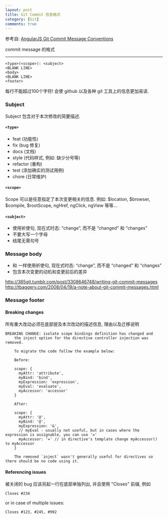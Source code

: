 ```yaml
---
layout: post
title: Git Commit 信息格式
category: [Git]
comments: true
---
```

参考自: [AngularJS Git Commit Message Conventions](https://gist.github.com/stephenparish/9941e89d80e2bc58a153#subject-line)

commit message 的格式

----------------------------

```
<type>(<scope>): <subject>
<BLANK LINE>
<body>
<BLANK LINE>
<footer>
```

每行不能超过100个字符! 会使 github 以及各种 git 工具上的信息更加易读.

### Subject

Subject 包含对于本次修改的简要描述.

#### `<type>`

* feat (功能性)
* fix (bug 修复)
* docs (文档)
* style (代码样式, 例如: 缺少分号等)
* refactor (重构)
* test (添加确实的测试用例)
* chore (日常维护)

#### `<scope>`

Scope 可以是任意指定了本次变更相关的信息. 例如: $location, $browser, $compile, $rootScope, ngHref, ngClick, ngView 等等...

#### `<subject>`

* 使用祈使句, 现在式时态: “change”, 而不是 “changed” 和 “changes”
* 不要大写一个字母
* 结尾无需句号

### Message body

* 和 <subject> 一样使用祈使句, 现在式时态: “change”, 而不是 “changed” 和 “changes”
* 包含本次变更的动机和变更前后的差异

http://365git.tumblr.com/post/3308646748/writing-git-commit-messages
http://tbaggery.com/2008/04/19/a-note-about-git-commit-messages.html

### Message footer

#### Breaking changes

所有重大改动必须在底部提及本次改动的描述信息, 理由以及迁移说明

```
BREAKING CHANGE: isolate scope bindings definition has changed and
    the inject option for the directive controller injection was removed.

    To migrate the code follow the example below:

    Before:

    scope: {
      myAttr: 'attribute',
      myBind: 'bind',
      myExpression: 'expression',
      myEval: 'evaluate',
      myAccessor: 'accessor'
    }

    After:

    scope: {
      myAttr: '@',
      myBind: '@',
      myExpression: '&',
      // myEval - usually not useful, but in cases where the expression is assignable, you can use '='
      myAccessor: '=' // in directive's template change myAccessor() to myAccessor
    }

    The removed `inject` wasn't generally useful for directives so there should be no code using it.
```

#### Referencing issues

被关闭的 bug 应该另起一行在底部单独列出, 并且使用 "Closes" 前缀, 例如

```
Closes #234
```

or in case of multiple issues:
```
Closes #123, #245, #992
```
